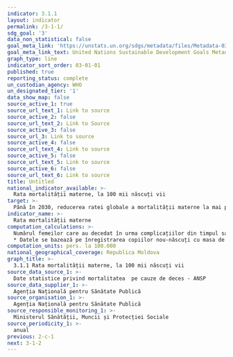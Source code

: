 ```yaml
---
indicator: 3.1.1
layout: indicator
permalink: /3-1-1/
sdg_goal: '3'
data_non_statistical: false
goal_meta_link: 'https://unstats.un.org/sdgs/metadata/files/Metadata-03-01-01.pdf'
goal_meta_link_text: United Nations Sustainable Development Goals Metadata (pdf 865kB)
graph_type: line
indicator_sort_order: 03-01-01
published: true
reporting_status: complete
un_custodian_agency: WHO
un_designated_tier: '1'
data_show_map: false
source_active_1: true
source_url_text_1: Link to source
source_active_2: false
source_url_text_2: Link to Source
source_active_3: false
source_url_3: Link to source
source_active_4: false
source_url_text_4: Link to source
source_active_5: false
source_url_text_5: Link to source
source_active_6: false
source_url_text_6: Link to source
title: Untitled
national_indicator_available: >-
  Rata mortalității materne, la 100 mii născuți vii
target: >-
  Până în 2030, reducerea ratei globale a mortalității materne la mai puțin de 70 de cazuri la 100.000 de născuți-vii
indicator_name: >-
  Rata mortalității materne
computation_calculations: >-
  Numărul femeilor care au decedat în urma complicațiilor din timpul sarcinii sau nașterii în anul de referință, care revin la 100000 de născuți vii* din același an.<br> 
  * Datele se bazează pe înregistrarea copiilor nou-născuți cu masa de la 500 gr și de la 22 săptămâni gestație.
computation_units: pers. la 100.000
national_geographical_coverage: Republica Moldova
graph_title: >-
  3.1.1 Rata mortalității materne, la 100 mii născuți vii
source_data_source_1: >-
  Date statistice privind mortalitatea  pe cauze de deces - ANSP
source_data_supplier_1: >-
  Agenția Națională pentru Sănătate Publică
source_organisation_1: >-
  Agenția Națională pentru Sănătate Publică
source_responsible_monitoring_1: >-
  Ministerul Sănătății, Muncii și Protecției Sociale
source_periodicity_1: >-
  anual
previous: 2-c-1
next: 3-1-2
---
```

